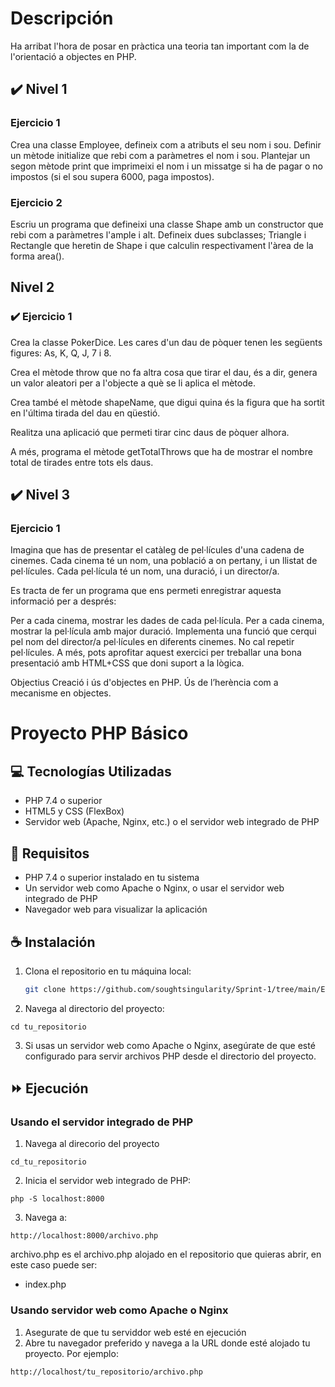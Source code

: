 # Descripción
Ha arribat l'hora de posar en pràctica una teoria tan important com la de l'orientació a objectes en PHP.

## ✔️	Nivel 1

### Ejercicio 1
Crea una classe Employee, defineix com a atributs el seu nom i sou. Definir un mètode initialize que rebi com a paràmetres el nom i sou. Plantejar un segon mètode print que imprimeixi el nom i un missatge si ha de pagar o no impostos (si el sou supera 6000, paga impostos).

### Ejercicio 2
Escriu un programa que defineixi una classe Shape amb un constructor que rebi com a paràmetres l'ample i alt. Defineix dues subclasses; Triangle i Rectangle que heretin de Shape i que calculin respectivament l'àrea de la forma area().

## Nivel 2

### ✔️	Ejercicio 1
Crea la classe PokerDice. Les cares d'un dau de pòquer tenen les següents figures: As, K, Q, J, 7 i 8.

Crea el mètode throw que no fa altra cosa que tirar el dau, és a dir, genera un valor aleatori per a l'objecte a què se li aplica el mètode.

Crea també el mètode shapeName, que digui quina és la figura que ha sortit en l'última tirada del dau en qüestió.


Realitza una aplicació que permeti tirar cinc daus de pòquer alhora.

A més, programa el mètode getTotalThrows que ha de mostrar el nombre total de tirades entre tots els daus.

## ✔️	Nivel 3

### Ejercicio 1
Imagina que has de presentar el catàleg de pel·lícules d'una cadena de cinemes. Cada cinema té un nom, una població a on pertany, i un llistat de pel·lícules. Cada pel·lícula té un nom, una duració, i un director/a.

Es tracta de fer un programa que ens permeti enregistrar aquesta informació per a després:

Per a cada cinema, mostrar les dades de cada pel·lícula.
Per a cada cinema, mostrar la pel·lícula amb major duració.
Implementa una funció que cerqui pel nom del director/a pel·lícules en diferents cinemes. No cal repetir pel·lícules.
A més, pots aprofitar aquest exercici per treballar una bona presentació amb HTML+CSS que doni suport a la lògica.

Objectius
Creació i ús d'objectes en PHP.
Ús de l’herència com a mecanisme en objectes.

# Proyecto PHP Básico

## 💻 Tecnologías Utilizadas

- PHP 7.4 o superior
- HTML5 y CSS (FlexBox)
- Servidor web (Apache, Nginx, etc.) o el servidor web integrado de PHP

## 🔑 Requisitos

- PHP 7.4 o superior instalado en tu sistema
- Un servidor web como Apache o Nginx, o usar el servidor web integrado de PHP
- Navegador web para visualizar la aplicación

## ☕ Instalación

1. Clona el repositorio en tu máquina local:
   ```sh
   git clone https://github.com/soughtsingularity/Sprint-1/tree/main/Entrega_4_PHP_POOI

2. Navega al directorio del proyecto:

```cd tu_repositorio```

3. Si usas un servidor web como Apache o Nginx, asegúrate de que esté configurado para servir archivos PHP desde el directorio del proyecto.

## ⏩ Ejecución

### Usando el servidor integrado de PHP

1. Navega al direcorio del proyecto

```cd_tu_repositorio```

2. Inicia el servidor web integrado de PHP:

```php -S localhost:8000```

3. Navega a:

```http://localhost:8000/archivo.php```

archivo.php es el archivo.php alojado en el repositorio que quieras abrir, en este caso puede ser:
- index.php

### Usando servidor web como Apache o Nginx

1. Asegurate de que tu serviddor web esté en ejecución
2. Abre tu navegador preferido y navega a la URL donde esté alojado tu proyecto. Por ejemplo:

```http://localhost/tu_repositorio/archivo.php```